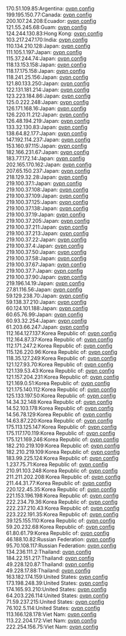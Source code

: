 170.51.109.85:Argentina: [ovpn config](vpn/170_51_109_85.ovpn)  
199.195.150.77:Canada: [ovpn config](vpn/199_195_150_77.ovpn)  
200.107.24.208:Ecuador: [ovpn config](vpn/200_107_24_208.ovpn)  
121.55.245.68:Guam: [ovpn config](vpn/121_55_245_68.ovpn)  
124.244.130.83:Hong Kong: [ovpn config](vpn/124_244_130_83.ovpn)  
103.217.247.170:India: [ovpn config](vpn/103_217_247_170.ovpn)  
110.134.210.128:Japan: [ovpn config](vpn/110_134_210_128.ovpn)  
111.105.1.197:Japan: [ovpn config](vpn/111_105_1_197.ovpn)  
115.37.244.74:Japan: [ovpn config](vpn/115_37_244_74.ovpn)  
118.13.153.158:Japan: [ovpn config](vpn/118_13_153_158.ovpn)  
118.17.175.158:Japan: [ovpn config](vpn/118_17_175_158.ovpn)  
118.241.25.156:Japan: [ovpn config](vpn/118_241_25_156.ovpn)  
121.80.133.250:Japan: [ovpn config](vpn/121_80_133_250.ovpn)  
122.131.181.214:Japan: [ovpn config](vpn/122_131_181_214.ovpn)  
123.223.184.86:Japan: [ovpn config](vpn/123_223_184_86.ovpn)  
125.0.222.248:Japan: [ovpn config](vpn/125_0_222_248.ovpn)  
126.171.168.16:Japan: [ovpn config](vpn/126_171_168_16.ovpn)  
126.220.11.212:Japan: [ovpn config](vpn/126_220_11_212.ovpn)  
126.48.194.219:Japan: [ovpn config](vpn/126_48_194_219.ovpn)  
133.32.130.83:Japan: [ovpn config](vpn/133_32_130_83.ovpn)  
138.64.82.177:Japan: [ovpn config](vpn/138_64_82_177.ovpn)  
147.192.114.237:Japan: [ovpn config](vpn/147_192_114_237.ovpn)  
153.160.97.115:Japan: [ovpn config](vpn/153_160_97_115.ovpn)  
182.166.231.67:Japan: [ovpn config](vpn/182_166_231_67.ovpn)  
183.77.172.14:Japan: [ovpn config](vpn/183_77_172_14.ovpn)  
202.165.170.162:Japan: [ovpn config](vpn/202_165_170_162.ovpn)  
207.65.150.237:Japan: [ovpn config](vpn/207_65_150_237.ovpn)  
218.129.32.28:Japan: [ovpn config](vpn/218_129_32_28.ovpn)  
219.100.37.1:Japan: [ovpn config](vpn/219_100_37_1.ovpn)  
219.100.37.108:Japan: [ovpn config](vpn/219_100_37_108.ovpn)  
219.100.37.109:Japan: [ovpn config](vpn/219_100_37_109.ovpn)  
219.100.37.125:Japan: [ovpn config](vpn/219_100_37_125.ovpn)  
219.100.37.138:Japan: [ovpn config](vpn/219_100_37_138.ovpn)  
219.100.37.19:Japan: [ovpn config](vpn/219_100_37_19.ovpn)  
219.100.37.205:Japan: [ovpn config](vpn/219_100_37_205.ovpn)  
219.100.37.211:Japan: [ovpn config](vpn/219_100_37_211.ovpn)  
219.100.37.213:Japan: [ovpn config](vpn/219_100_37_213.ovpn)  
219.100.37.22:Japan: [ovpn config](vpn/219_100_37_22.ovpn)  
219.100.37.4:Japan: [ovpn config](vpn/219_100_37_4.ovpn)  
219.100.37.50:Japan: [ovpn config](vpn/219_100_37_50.ovpn)  
219.100.37.58:Japan: [ovpn config](vpn/219_100_37_58.ovpn)  
219.100.37.67:Japan: [ovpn config](vpn/219_100_37_67.ovpn)  
219.100.37.7:Japan: [ovpn config](vpn/219_100_37_7.ovpn)  
219.100.37.90:Japan: [ovpn config](vpn/219_100_37_90.ovpn)  
219.196.14.19:Japan: [ovpn config](vpn/219_196_14_19.ovpn)  
27.81.116.56:Japan: [ovpn config](vpn/27_81_116_56.ovpn)  
59.129.238.70:Japan: [ovpn config](vpn/59_129_238_70.ovpn)  
59.138.37.210:Japan: [ovpn config](vpn/59_138_37_210.ovpn)  
60.124.101.188:Japan: [ovpn config](vpn/60_124_101_188.ovpn)  
60.65.76.99:Japan: [ovpn config](vpn/60_65_76_99.ovpn)  
60.93.32.254:Japan: [ovpn config](vpn/60_93_32_254.ovpn)  
61.203.66.247:Japan: [ovpn config](vpn/61_203_66_247.ovpn)  
112.164.127.137:Korea Republic of: [ovpn config](vpn/112_164_127_137.ovpn)  
112.164.87.37:Korea Republic of: [ovpn config](vpn/112_164_87_37.ovpn)  
112.171.247.2:Korea Republic of: [ovpn config](vpn/112_171_247_2.ovpn)  
115.126.220.96:Korea Republic of: [ovpn config](vpn/115_126_220_96.ovpn)  
118.35.127.249:Korea Republic of: [ovpn config](vpn/118_35_127_249.ovpn)  
121.127.93.70:Korea Republic of: [ovpn config](vpn/121_127_93_70.ovpn)  
121.139.53.43:Korea Republic of: [ovpn config](vpn/121_139_53_43.ovpn)  
121.157.204.231:Korea Republic of: [ovpn config](vpn/121_157_204_231.ovpn)  
121.169.0.51:Korea Republic of: [ovpn config](vpn/121_169_0_51.ovpn)  
121.175.140.112:Korea Republic of: [ovpn config](vpn/121_175_140_112.ovpn)  
125.133.197.50:Korea Republic of: [ovpn config](vpn/125_133_197_50.ovpn)  
14.34.32.148:Korea Republic of: [ovpn config](vpn/14_34_32_148.ovpn)  
14.52.103.178:Korea Republic of: [ovpn config](vpn/14_52_103_178.ovpn)  
14.56.78.129:Korea Republic of: [ovpn config](vpn/14_56_78_129.ovpn)  
14.63.87.220:Korea Republic of: [ovpn config](vpn/14_63_87_220.ovpn)  
175.113.125.147:Korea Republic of: [ovpn config](vpn/175_113_125_147.ovpn)  
175.117.170.119:Korea Republic of: [ovpn config](vpn/175_117_170_119.ovpn)  
175.121.169.246:Korea Republic of: [ovpn config](vpn/175_121_169_246.ovpn)  
182.210.219.109:Korea Republic of: [ovpn config](vpn/182_210_219_109.ovpn)  
182.210.219.109:Korea Republic of: [ovpn config](vpn/182_210_219_109.ovpn)  
183.99.225.124:Korea Republic of: [ovpn config](vpn/183_99_225_124.ovpn)  
1.237.75.71:Korea Republic of: [ovpn config](vpn/1_237_75_71.ovpn)  
210.91.103.248:Korea Republic of: [ovpn config](vpn/210_91_103_248.ovpn)  
211.211.202.208:Korea Republic of: [ovpn config](vpn/211_211_202_208.ovpn)  
211.44.31.77:Korea Republic of: [ovpn config](vpn/211_44_31_77.ovpn)  
220.122.45.35:Korea Republic of: [ovpn config](vpn/220_122_45_35.ovpn)  
221.153.196.198:Korea Republic of: [ovpn config](vpn/221_153_196_198.ovpn)  
222.234.79.36:Korea Republic of: [ovpn config](vpn/222_234_79_36.ovpn)  
222.237.210.43:Korea Republic of: [ovpn config](vpn/222_237_210_43.ovpn)  
223.222.191.35:Korea Republic of: [ovpn config](vpn/223_222_191_35.ovpn)  
39.125.155.110:Korea Republic of: [ovpn config](vpn/39_125_155_110.ovpn)  
59.20.232.68:Korea Republic of: [ovpn config](vpn/59_20_232_68.ovpn)  
61.80.61.79:Korea Republic of: [ovpn config](vpn/61_80_61_79.ovpn)  
46.188.10.82:Russian Federation: [ovpn config](vpn/46_188_10_82.ovpn)  
95.70.108.117:Russian Federation: [ovpn config](vpn/95_70_108_117.ovpn)  
134.236.111.2:Thailand: [ovpn config](vpn/134_236_111_2.ovpn)  
184.22.151.217:Thailand: [ovpn config](vpn/184_22_151_217.ovpn)  
49.228.120.87:Thailand: [ovpn config](vpn/49_228_120_87.ovpn)  
49.228.17.88:Thailand: [ovpn config](vpn/49_228_17_88.ovpn)  
163.182.174.159:United States: [ovpn config](vpn/163_182_174_159.ovpn)  
173.198.248.39:United States: [ovpn config](vpn/173_198_248_39.ovpn)  
174.165.93.210:United States: [ovpn config](vpn/174_165_93_210.ovpn)  
64.203.226.114:United States: [ovpn config](vpn/64_203_226_114.ovpn)  
71.59.237.215:United States: [ovpn config](vpn/71_59_237_215.ovpn)  
76.102.5.114:United States: [ovpn config](vpn/76_102_5_114.ovpn)  
113.166.128.178:Viet Nam: [ovpn config](vpn/113_166_128_178.ovpn)  
113.22.204.172:Viet Nam: [ovpn config](vpn/113_22_204_172.ovpn)  
222.254.156.75:Viet Nam: [ovpn config](vpn/222_254_156_75.ovpn)  
